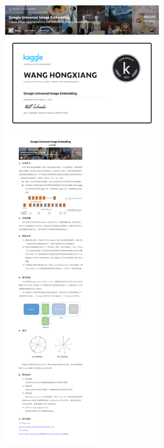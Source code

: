 ![Google](https://github.com/XavierWangHX/Google-Image-Embedding-Competition-31th-Solution/blob/main/Google%20Image%20Embedding%20Competition.png) 
![Google](https://github.com/XavierWangHX/Google-Image-Embedding-Competition-31th-Solution/blob/main/WANG%20HONGXIANG%20-%20Google%20Universal%20Image%20Embedding.png) 
![Google](https://github.com/XavierWangHX/Google-Image-Embedding-Competition-31th-Solution/blob/main/Google%20Universal%20Image%20Embedding_01.png) 
